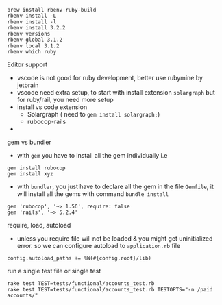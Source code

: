 
```
brew install rbenv ruby-build
rbenv install -L
rbenv install -l
rbenv install 3.2.2
rbenv versions
rbenv global 3.1.2
rbenv local 3.1.2
rbenv which ruby
```

Editor support
* vscode is not good for ruby development, better use rubymine by jetbrain
* vscode need extra setup, to start with install extension `solargraph` but for ruby/rail, you need more setup
* install vs code extension
    * Solargraph ( need to `gem install solargraph;`)
    * rubocop-rails
* 

gem vs bundler
* with `gem` you have to install all the gem individually i.e
```
gem install rubocop
gem install xyz
```
* with `bundler`, you just have to declare all the gem in the file `Gemfile`, it will install all the gems with command `bundle install`
```
gem 'rubocop', '~> 1.56', require: false
gem 'rails', '~> 5.2.4'
```

require, load, autoload

* unless you require file will not be loaded & you might get uninitialized error. so we can configure autoload to `application.rb` file
```
config.autoload_paths += %W(#{config.root}/lib)
```

run a single test file or single test
```
rake test TEST=tests/functional/accounts_test.rb
rake test TEST=tests/functional/accounts_test.rb TESTOPTS="-n /paid accounts/"
```